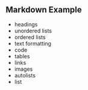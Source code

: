 ## Markdown Example

- headings
- unordered lists
- ordered lists
- text formatting
- code
- tables
- links
- images
- autolists
- list
